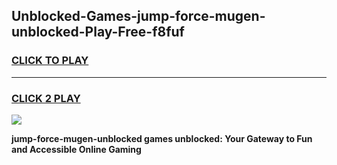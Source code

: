 
## Unblocked-Games-jump-force-mugen-unblocked-Play-Free-f8fuf
<h3>
<a href="https://premium76.site?title=jump-force-mugen-unblocked&ref=18A1">CLICK TO PLAY</a></h3>
<hr>

<h3>
<a href="https://premium76.site?title=jump-force-mugen-unblocked&ref=18A1">CLICK 2 PLAY</a>
  
</h3>

<a href="https://premium76.site?title=jump-force-mugen-unblocked&ref=18A1"><img src="https://clearcache.store/games.png"></a>


**jump-force-mugen-unblocked games unblocked: Your Gateway to Fun and Accessible Online Gaming**
